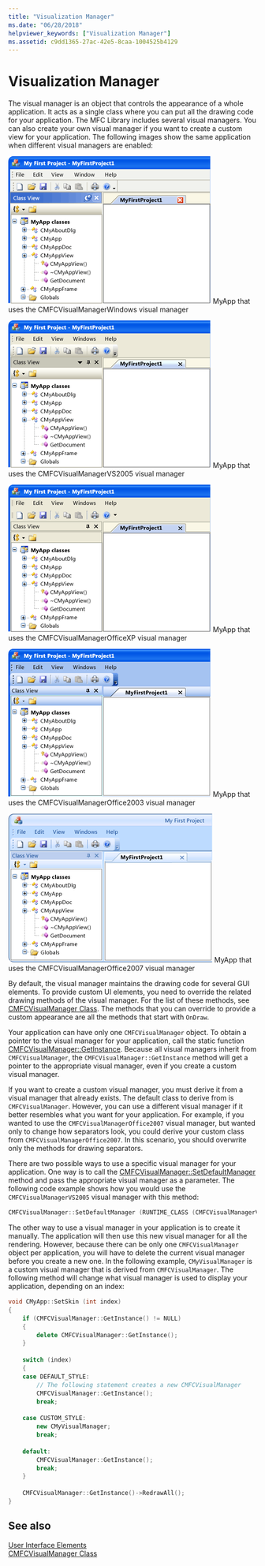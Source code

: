 ```yaml
---
title: "Visualization Manager"
ms.date: "06/28/2018"
helpviewer_keywords: ["Visualization Manager"]
ms.assetid: c9dd1365-27ac-42e5-8caa-1004525b4129
---
```

# Visualization Manager

The visual manager is an object that controls the appearance of a whole application. It acts as a single class where you can put all the drawing code for your application. The MFC Library includes several visual managers. You can also create your own visual manager if you want to create a custom view for your application. The following images show the same application when different visual managers are enabled:

![MyApp as rendered by CMFCVisualManagerWindows](../mfc/media/vmwindows.png "vmwindows")
MyApp that uses the CMFCVisualManagerWindows visual manager

![MyApp as rendered by CMFCVisualManagerVS2005](../mfc/media/vmvs2005.png "vmvs2005")
MyApp that uses the CMFCVisualManagerVS2005 visual manager

![MyApp as rendered by CMFCVisualManagerOfficeXP](../mfc/media/vmofficexp.png "vmofficexp")
MyApp that uses the CMFCVisualManagerOfficeXP visual manager

![MyApp as rendered by CMFCVisualManagerOffice2003](../mfc/media/vmoffice2003.png "vmoffice2003")
MyApp that uses the CMFCVisualManagerOffice2003 visual manager

![MyApp as rendered by CMFCVisualManagerOffice2007](../mfc/media/msoffice2007.png "msoffice2007")
MyApp that uses the CMFCVisualManagerOffice2007 visual manager

By default, the visual manager maintains the drawing code for several GUI elements. To provide custom UI elements, you need to override the related drawing methods of the visual manager. For the list of these methods, see [CMFCVisualManager Class](../mfc/reference/cmfcvisualmanager-class.md). The methods that you can override to provide a custom appearance are all the methods that start with `OnDraw`.

Your application can have only one `CMFCVisualManager` object. To obtain a pointer to the visual manager for your application, call the static function [CMFCVisualManager::GetInstance](../mfc/reference/cmfcvisualmanager-class.md#getinstance). Because all visual managers inherit from `CMFCVisualManager`, the `CMFCVisualManager::GetInstance` method will get a pointer to the appropriate visual manager, even if you create a custom visual manager.

If you want to create a custom visual manager, you must derive it from a visual manager that already exists. The default class to derive from is `CMFCVisualManager`. However, you can use a different visual manager if it better resembles what you want for your application. For example, if you wanted to use the `CMFCVisualManagerOffice2007` visual manager, but wanted only to change how separators look, you could derive your custom class from `CMFCVisualManagerOffice2007`. In this scenario, you should overwrite only the methods for drawing separators.

There are two possible ways to use a specific visual manager for your application. One way is to call the [CMFCVisualManager::SetDefaultManager](../mfc/reference/cmfcvisualmanager-class.md#setdefaultmanager) method and pass the appropriate visual manager as a parameter. The following code example shows how you would use the `CMFCVisualManagerVS2005` visual manager with this method:

```cpp
CMFCVisualManager::SetDefaultManager (RUNTIME_CLASS (CMFCVisualManagerVS2005));
```

The other way to use a visual manager in your application is to create it manually. The application will then use this new visual manager for all the rendering. However, because there can be only one `CMFCVisualManager` object per application, you will have to delete the current visual manager before you create a new one. In the following example, `CMyVisualManager` is a custom visual manager that is derived from `CMFCVisualManager`. The following method will change what visual manager is used to display your application, depending on an index:

```cpp
void CMyApp::SetSkin (int index)
{
    if (CMFCVisualManager::GetInstance() != NULL)
    {
        delete CMFCVisualManager::GetInstance();
    }

    switch (index)
    {
    case DEFAULT_STYLE:
        // The following statement creates a new CMFCVisualManager
        CMFCVisualManager::GetInstance();
        break;

    case CUSTOM_STYLE:
        new CMyVisualManager;
        break;

    default:
        CMFCVisualManager::GetInstance();
        break;
    }

    CMFCVisualManager::GetInstance()->RedrawAll();
}
```

## See also

[User Interface Elements](../mfc/user-interface-elements-mfc.md)<br/>
[CMFCVisualManager Class](../mfc/reference/cmfcvisualmanager-class.md)
